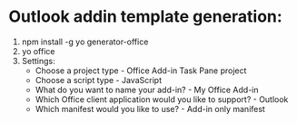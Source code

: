 # Outlook addin template generation:
1. npm install -g yo generator-office
2. yo office
3. Settings:
    - Choose a project type - Office Add-in Task Pane project
    - Choose a script type - JavaScript
    - What do you want to name your add-in? - My Office Add-in
    - Which Office client application would you like to support? - Outlook
    - Which manifest would you like to use? - Add-in only manifest
